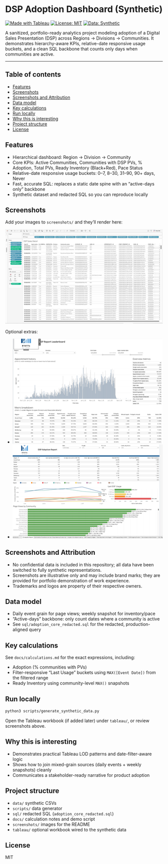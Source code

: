 # DSP Adoption Dashboard (Synthetic)

[![Made with Tableau](https://img.shields.io/badge/Made%20with-Tableau-1f74bf)](https://www.tableau.com/)
[![License: MIT](https://img.shields.io/badge/License-MIT-green.svg)](LICENSE)
[![Data: Synthetic](https://img.shields.io/badge/Data-Synthetic-blue)](#)

A sanitized, portfolio-ready analytics project modeling adoption of a Digital Sales Presentation (DSP) across Regions → Divisions → Communities. It demonstrates hierarchy-aware KPIs, relative-date responsive usage buckets, and a clean SQL backbone that counts only days when communities are active.

---

## Table of contents
- [Features](#features)
- [Screenshots](#screenshots)
- [Screenshots and Attribution](#screenshots-and-attribution)
- [Data model](#data-model)
- [Key calculations](#key-calculations)
- [Run locally](#run-locally)
- [Why this is interesting](#why-this-is-interesting)
- [Project structure](#project-structure)
- [License](#license)

## Features
- Hierarchical dashboard: Region → Division → Community
- Core KPIs: Active Communities, Communities with DSP PVs, % Adoption, Total PVs, Ready Inventory (Black+Red), Pace Status
- Relative-date responsive usage buckets: 0–7, 8–30, 31–90, 90+ days, Never
- Fast, accurate SQL: replaces a static date spine with an “active-days only” backbone
- Synthetic dataset and redacted SQL so you can reproduce locally

## Screenshots
Add your images to `screenshots/` and they’ll render here:

![DSP Adoption Report](screenshots/dsp_adoption_dashboard.png)

Optional extras:
- ![Appointments Leaderboard](screenshots/appointments_leaderboard.png)
- ![DSP Sales Detail](screenshots/dsp_sales_detail.png)

## Screenshots and Attribution
- No confidential data is included in this repository; all data have been switched to fully synthetic representations.
- Screenshots are illustrative only and may include brand marks; they are provided for portfolio demonstration of work experience.
- Trademarks and logos are property of their respective owners.

## Data model
- Daily event grain for page views; weekly snapshot for inventory/pace
- “Active-days” backbone: only count dates where a community is active
- See `sql/adoption_core_redacted.sql` for the redacted, production-aligned query

## Key calculations
See `docs/calculations.md` for the exact expressions, including:
- Adoption (% communities with PVs)
- Filter-responsive “Last Usage” buckets using `MAX([Event Date])` from the filtered range
- Ready Inventory using community-level `MAX()` snapshots

## Run locally
```bash
python3 scripts/generate_synthetic_data.py
```
Open the Tableau workbook (if added later) under `tableau/`, or review screenshots above.

## Why this is interesting
- Demonstrates practical Tableau LOD patterns and date-filter-aware logic
- Shows how to join mixed-grain sources (daily events + weekly snapshots) cleanly
- Communicates a stakeholder-ready narrative for product adoption

## Project structure
- `data/` synthetic CSVs
- `scripts/` data generator
- `sql/` redacted SQL (`adoption_core_redacted.sql`)
- `docs/` calculation notes and demo script
- `screenshots/` images for the README
- `tableau/` optional workbook wired to the synthetic data

## License
MIT
